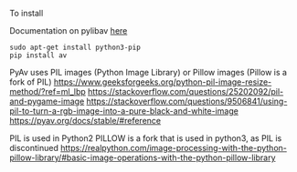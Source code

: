 To install

Documentation on pylibav [here](https://github.com/PyAV-Org/PyAV)
```
sudo apt-get install python3-pip
pip install av
```


PyAv uses PIL images (Python Image Library) or Pillow images (Pillow is a fork of PIL)
https://www.geeksforgeeks.org/python-pil-image-resize-method/?ref=ml_lbp
https://stackoverflow.com/questions/25202092/pil-and-pygame-image
https://stackoverflow.com/questions/9506841/using-pil-to-turn-a-rgb-image-into-a-pure-black-and-white-image
https://pyav.org/docs/stable/#reference

PIL is used in Python2
PILLOW is a fork that is used in python3, as PIL is discontinued
https://realpython.com/image-processing-with-the-python-pillow-library/#basic-image-operations-with-the-python-pillow-library
